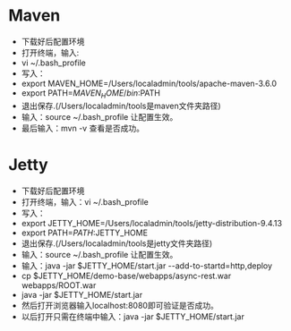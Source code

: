 # Maven
- 下载好后配置环境
- 打开终端，输入:
- vi ~/.bash_profile
- 写入： 
- export MAVEN_HOME=/Users/localadmin/tools/apache-maven-3.6.0
- export PATH=$MAVEN_HOME/bin:$PATH
- 退出保存.(/Users/localadmin/tools是maven文件夹路径)
- 输入：source ~/.bash_profile 让配置生效。
- 最后输入：mvn -v 查看是否成功。

# Jetty
- 下载好后配置环境
- 打开终端，输入：vi ~/.bash_profile
- 写入： 
- export JETTY_HOME=/Users/localadmin/tools/jetty-distribution-9.4.13
- export PATH=$PATH:$JETTY_HOME
- 退出保存.(/Users/localadmin/tools是jetty文件夹路径)
- 输入：source ~/.bash_profile 让配置生效。
- 输入：java -jar $JETTY_HOME/start.jar --add-to-startd=http,deploy
- cp $JETTY_HOME/demo-base/webapps/async-rest.war webapps/ROOT.war
- java -jar $JETTY_HOME/start.jar
- 然后打开浏览器输入localhost:8080即可验证是否成功。
- 以后打开只需在终端中输入：java -jar $JETTY_HOME/start.jar
